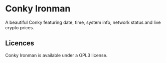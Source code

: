 
# Conky Ironman

A beautiful Conky featuring date, time, system info, network status and live crypto prices.

## Licences
Conky Ironman is available under a GPL3 license.
